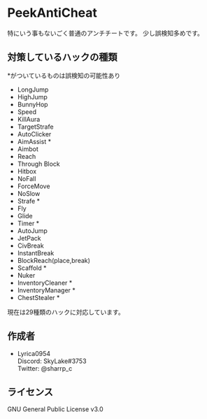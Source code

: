 # PeekAntiCheat
 
特にいう事もないごく普通のアンチチートです。
少し誤検知多めです。
 
## 対策しているハックの種類

\*がついているものは誤検知の可能性あり

* LongJump
* HighJump
* BunnyHop
* Speed
* KillAura
* TargetStrafe
* AutoClicker
* AimAssist *
* Aimbot
* Reach
* Through Block
* Hitbox
* NoFall
* ForceMove
* NoSlow
* Strafe *
* Fly
* Glide
* Timer *
* AutoJump
* JetPack
* CivBreak
* InstantBreak
* BlockReach(place,break)
* Scaffold *
* Nuker
* InventoryCleaner *
* InventoryManager *
* ChestStealer *

現在は29種類のハックに対応しています。
 
 
## 作成者
 
* Lyrica0954  
 Discord: SkyLake#3753  
 Twitter: @sharrp_c
 
## ライセンス
GNU General Public License v3.0

